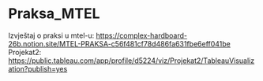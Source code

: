 # Praksa_MTEL
Izvještaj o praksi u mtel-u: 
https://complex-hardboard-26b.notion.site/MTEL-PRAKSA-c56f481cf78d486fa631fbe6eff041be
Projekat2:
https://public.tableau.com/app/profile/d5224/viz/Projekat2/TableauVisualization?publish=yes
